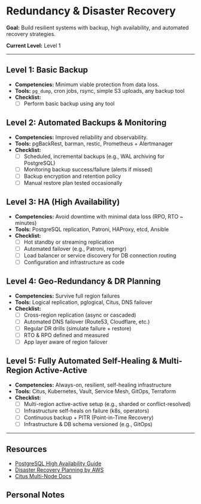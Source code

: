 # Redundancy & Disaster Recovery

**Goal:** Build resilient systems with backup, high availability, and automated recovery strategies.

**Current Level:** Level 1

---

## Level 1: Basic Backup
- **Competencies:** Minimum viable protection from data loss.
- **Tools:** `pg_dump`, cron jobs, rsync, simple S3 uploads, any backup tool
- **Checklist:**
  - [ ] Perform basic backup using any tool

## Level 2: Automated Backups & Monitoring
- **Competencies:** Improved reliability and observability.
- **Tools:** pgBackRest, barman, restic, Prometheus + Alertmanager
- **Checklist:**
  - [ ] Scheduled, incremental backups (e.g., WAL archiving for PostgreSQL)
  - [ ] Monitoring backup success/failure (alerts if missed)
  - [ ] Backup encryption and retention policy
  - [ ] Manual restore plan tested occasionally

## Level 3: HA (High Availability)
- **Competencies:** Avoid downtime with minimal data loss (RPO, RTO ~ minutes)
- **Tools:** PostgreSQL replication, Patroni, HAProxy, etcd, Ansible
- **Checklist:**
  - [ ] Hot standby or streaming replication
  - [ ] Automated failover (e.g., Patroni, repmgr)
  - [ ] Load balancer or service discovery for DB connection routing
  - [ ] Configuration and infrastructure as code

## Level 4: Geo-Redundancy & DR Planning
- **Competencies:** Survive full region failures
- **Tools:** Logical replication, pglogical, Citus, DNS failover
- **Checklist:**
  - [ ] Cross-region replication (async or cascaded)
  - [ ] Automated DNS failover (Route53, Cloudflare, etc.)
  - [ ] Regular DR drills (simulate failure + restore)
  - [ ] RTO & RPO defined and measured
  - [ ] App layer aware of region failover

## Level 5: Fully Automated Self-Healing & Multi-Region Active-Active
- **Competencies:** Always-on, resilient, self-healing infrastructure
- **Tools:** Citus, Kubernetes, Vault, Service Mesh, GitOps, Terraform
- **Checklist:**
  - [ ] Multi-region active-active setup (e.g., sharded or conflict-resolved)
  - [ ] Infrastructure self-heals on failure (k8s, operators)
  - [ ] Continuous backup + PITR (Point-in-Time Recovery)
  - [ ] Infrastructure & DB schema versioned (e.g., GitOps)

---

## Resources
- [PostgreSQL High Availability Guide](https://www.postgresql.org/docs/current/high-availability.html)
- [Disaster Recovery Planning by AWS](https://aws.amazon.com/disaster-recovery/)
- [Citus Multi-Node Docs](https://docs.citusdata.com/en/latest/)

## Personal Notes
